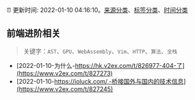 :alarm_clock: 更新时间: 2022-01-10 04:16:10。[来源分类](../README.md)、[标签分类](../TAGS.md)、[时间分类](../TIMELINE.md)

## 前端进阶相关


> 关键字：`AST`、`GPU`、`WebAssembly`、`Vim`、`HTTP`、`算法`、`全栈`



- [2022-01-10-为什么-https://hk.v2ex.com/t/826977-404-了](https://www.v2ex.com/t/827273) 
- [2022-01-10-https://ioluck.com/,-桥接国外与国内的技术信息](https://www.v2ex.com/t/827245) 